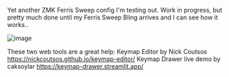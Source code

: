 Yet another ZMK Ferris Sweep config I'm testing out. Work in progress, but pretty much done until my Ferris Sweep Bling arrives and I can see how it works..

![image](https://github.com/user-attachments/assets/c9f25183-f99f-4a3d-ada5-f12c9d3e3ecc)

These two web tools are a great help:
Keymap Editor by Nick Coutsos https://nickcoutsos.github.io/keymap-editor/
Keymap Drawer live demo by caksoylar https://keymap-drawer.streamlit.app/
